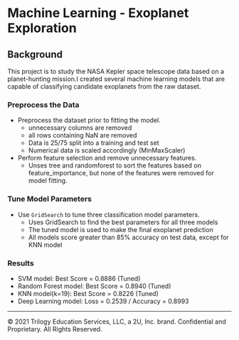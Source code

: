 # Machine Learning - Exoplanet Exploration


## Background

This project is to study the NASA Kepler space telescope data based on a planet-hunting mission.I created several machine learning models that are capable of classifying candidate exoplanets from the raw dataset.

### Preprocess the Data

* Preprocess the dataset prior to fitting the model.
    - unnecessary columns are removed
    - all rows containing NaN are removed
    - Data is 25/75 split into a training and test set
    - Numerical data is scaled accordingly (MinMaxScaler)
* Perform feature selection and remove unnecessary features.
    - Unses tree and randomforest to sort the features based on feature_importance, but none of the features were removed for model fitting.

### Tune Model Parameters

* Use `GridSearch` to tune three classification model parameters.
    - Uses GridSearch to find the best parameters for all three models
    - The tuned model is used to make the final exoplanet prediction
    - All models score greater than 85% accuracy on test data, except for KNN model

### Results

* SVM model: Best Score = 0.8886 (Tuned)
* Random Forest model: Best Score = 0.8940 (Tuned)
* KNN model(k=19): Best Score = 0.8226 (Tuned)
* Deep Learning model: Loss = 0.2539 / Accuracy = 0.8993


- - -

© 2021 Trilogy Education Services, LLC, a 2U, Inc. brand. Confidential and Proprietary. All Rights Reserved.
